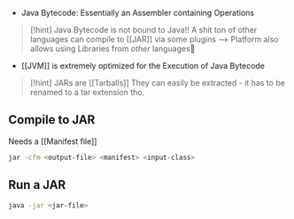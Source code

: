 - Java Bytecode: Essentially an Assembler containing Operations 

> [!hint] Java Bytecode is not bound to Java!!
> A shit ton of other languages can compile to [[JAR]] via some plugins
> --> Platform also allows using Libraries from _other_ languages🤯


- [[JVM]] is extremely optimized for the Execution of Java Bytecode

> [!hint] JARs are [[Tarballs]]
> They can easily be extracted - it has to be renamed to a tar extension tho.
## Compile to JAR
Needs a [[Manifest file]]
```bash
jar -cfm <output-file> <manifest> <input-class>
```

## Run a JAR
```bash
java -jar <jar-file>
```